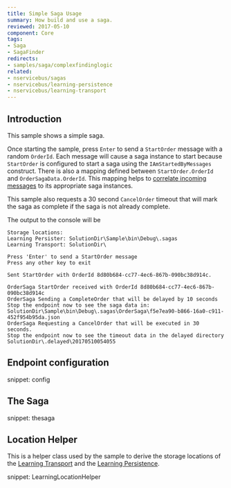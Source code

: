 ```yaml
---
title: Simple Saga Usage
summary: How build and use a saga.
reviewed: 2017-05-10
component: Core
tags:
- Saga
- SagaFinder
redirects:
- samples/saga/complexfindinglogic
related:
- nservicebus/sagas
- nservicebus/learning-persistence
- nservicebus/learning-transport
---
```



## Introduction

This sample shows a simple saga.

Once starting the sample, press `Enter` to send a `StartOrder` message with a random `OrderId`. Each message will cause a saga instance to start because `StartOrder` is configured to start a saga using the `IAmStartedByMessages` construct. There is also a mapping defined between `StartOrder.OrderId` and `OrderSagaData.OrderId`. This mapping helps to [correlate incoming messages](/nservicebus/sagas/message-correlation.md) to its appropriate saga instances.

This sample also requests a 30 second `CancelOrder` timeout that will mark the saga as complete if the saga is not already complete.

The output to the console will be

```
Storage locations:
Learning Persister: SolutionDir\Sample\bin\Debug\.sagas
Learning Transport: SolutionDir\

Press 'Enter' to send a StartOrder message
Press any other key to exit

Sent StartOrder with OrderId 8d80b684-cc77-4ec6-867b-090bc38d914c.

OrderSaga StartOrder received with OrderId 8d80b684-cc77-4ec6-867b-090bc38d914c
OrderSaga Sending a CompleteOrder that will be delayed by 10 seconds
Stop the endpoint now to see the saga data in:
SolutionDir\Sample\bin\Debug\.sagas\OrderSaga\f5e7ea90-b866-16a0-c911-452f954b95da.json
OrderSaga Requesting a CancelOrder that will be executed in 30 seconds.
Stop the endpoint now to see the timeout data in the delayed directory
SolutionDir\.delayed\20170510054055
```


## Endpoint configuration

snippet: config


## The Saga

snippet: thesaga


## Location Helper

This is a helper class used by the sample to derive the storage locations of the [Learning Transport](/nservicebus/learning-transport/) and the [Learning Persistence](/nservicebus/learning-persistence/).

snippet: LearningLocationHelper